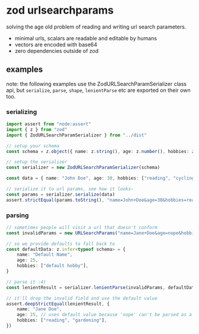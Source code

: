 # zod urlsearchparams

solving the age old problem of reading and writing url search parameters.

- minimal urls, scalars are readable and editable by humans
- vectors are encoded with base64
- zero dependencies outside of zod

## examples

note: the following examples use the ZodURLSearchParamSerializer class api, but `serialize`, `parse`, `shape`, `lenientParse` etc are exported on their own too.

### serializing

```ts
import assert from "node:assert"
import { z } from "zod"
import { ZodURLSearchParamSerializer } from "../dist"

// setup your schema
const schema = z.object({ name: z.string(), age: z.number(), hobbies: z.array(z.string()) })

// setup the serializer
const serializer = new ZodURLSearchParamSerializer(schema)

const data = { name: "John Doe", age: 30, hobbies: ["reading", "cycling"] }

// serialize it to url params, see how it looks–
const params = serializer.serialize(data)
assert.strictEqual(params.toString(), "name=John+Doe&age=30&hobbies=reading&hobbies=cycling")
```

### parsing

```ts
// sometimes people will visit a url that doesn't conform
const invalidParams = new URLSearchParams("name=Jane+Doe&age=nope&hobbies=reading&hobbies=gardening")

// so we provide defaults to fall back to
const defaultData: z.infer<typeof schema> = {
	name: "Default Name",
	age: 25,
	hobbies: ["default hobby"],
}

// parse it :4)
const lenientResult = serializer.lenientParse(invalidParams, defaultData)

// it'll drop the invalid field and use the default value
assert.deepStrictEqual(lenientResult, {
	name: "Jane Doe",
	age: 25, // uses default value because 'nope' can't be parsed as a number
	hobbies: ["reading", "gardening"],
})
```
